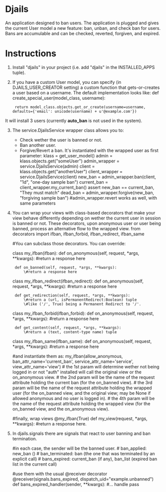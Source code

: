 Djails
======

An application designed to ban users. The application is plugged and gives the current User model a new feature: ban, unban, and check ban for users. Bans are accumulable and can be checked, reverted, forgiven, and expired.

Instructions
============

1. Install "djails" in your project (i.e. add "djails" in the INSTALLED_APPS tuple).

2. If you have a custom User model, you can specify (in DJAILS_USER_CREATOR setting) a custom function that gets-or-creates a user based on a username.
The default implementation looks like:
    def create_special_user(model_class, username):

        return model_class.objects.get_or_create(username=username, defaults={'email': unicode(username) + u'@example.com'})
It will install 3 users (currently __auto_ban__ is not used in the system).

3. The service.DjailsService wrapper class allows you to:
    * Check wether the user is banned or not.
    * Ban another user.
    * Forgive/Revert a ban.
It's instantiated with the wrapped user as first parameter:
    klass = get_user_model()
    admin = klass.objects.get("someUser")
    admin_wrapper = service.DjailsService(admin)
    client = klass.objects.get("anotherUser")
    client_wrapper = service.DjailsService(client)
    new_ban = admin_wrapper.ban(client, "1d", "one-day sample ban")
    current_ban = client_wrapper.my_current_ban()
    assert new_ban == current_ban, "They must match"
    dead_ban = admin_wrapper.forgive(new_ban, "forgiving sample ban")
    \#admin_wrapper.revert works as well, with same parameters

4. You can wrap your views with class-based decorators that make your view behave differently depending on wether the current user in session is banned or not.
These decorators, upon anonymous user or user being banned, process an alternative flow to the wrapped view.
    from decorators import ifban, ifban_forbid, ifban_redirect, ifban_same

    \#You can subclass those decorators. You can override:

    class my_ifban(ifban):
        def on_anonymous(self, request, *args, **kwargs):
            \#return a response here

        def on_banned(self, request, *args, **kwargs):
            \#return a response here

    class my_ifban_redirect(ifban_redirect):
        def on_anonymous(self, request, *args, **kwargs):
            \#return a response here

        def get_redirection(self, request, *args, **kwargs):
            \#return a (url, isPermanentRedirect:Boolean) tuple
            \#like ('/', True) being a Permanent Redirect to '/'.

    class my_ifban_forbid(ifban_forbid):
        def on_anonymous(self, request, *args, **kwargs):
            \#return a response here

        def get_content(self, request, *args, **kwargs):
            \#return a (text, content-type name) tuple

    class my_ifban_same(ifban_same):
        def on_anonymous(self, request, *args, **kwargs):
            \#return a response here

    \#and instantiate them as: my_ifban(allow_anonymous, ban_attr_name='current_ban', service_attr_name='service', view_attr_name='view')
    \#   the 1st param will determine wether not being logged in or not "auth" installed will call the original view or the on_anonymous view.
    \#   the 2nd param will be the name of the request attribute holding the current ban (for the on_banned view).
    \#   the 3rd param will be the name of the request attribute holding the wrapped user (for the on_banned view, and the original view; may be None if allowed anonymous and no user is logged in).
    \#   the 4th param will be the name of the request attribute holding the wrapped view (for the on_banned view, and the on_anonymous view).

    \#finally, wrap views
    @my_ifban(True)
    def my_view(request, *args, **kwargs):
        \#return a response here.

5. In djails.signals there are signals that react to user banning and ban termination.

    \#in each case, the sender will be the banned user.
    \#  ban_applied: new_ban ()
    \#  ban_terminated: ban (the one that was terminated by an explicit call)
    \#  bans_expired: current_ban (if any), ban_list (expired ban list in the current call)

    \#use them with the usual @receiver decorator
    @receiver(signals.bans_expired, dispatch_uid="example.unbanned")
    def bans_expired_handler(sender, **kwargs):
        \#... handle
        pass

